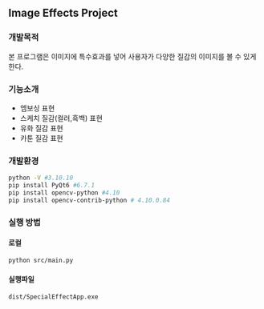 
## Image Effects Project

### 개발목적
본 프로그램은 이미지에 특수효과를 넣어 사용자가 다양한 질감의 이미지를 볼 수 있게 한다.

### 기능소개
- 엠보싱 표현<br>
- 스케치 질감(컬러,흑백) 표현<br>
- 유화 질감 표현<br>
- 카툰 질감 표현<br>

### 개발환경
```bash
python -V #3.10.10
pip install PyQt6 #6.7.1 
pip install opencv-python #4.10 
pip install opencv-contrib-python # 4.10.0.84
```

### 실행 방법

#### 로컬
```bash
python src/main.py
```
#### 실행파일
```
dist/SpecialEffectApp.exe
```

